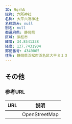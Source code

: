 ```yaml
---
ID: 9qrhA
総称: 六所神社
名称: 大平六所神社
名称読み: null
別名: null
都道府県: 静岡県
区域: 浜松市
緯度: 34.8541338
経度: 137.7431904
郵便番号: 4340005
住所: 静岡県浜松市浜名区大平８１３
---
```


## その他

### 参考URL

| URL | 説明          |
| --- | ------------- |
|     | OpenStreetMap |
